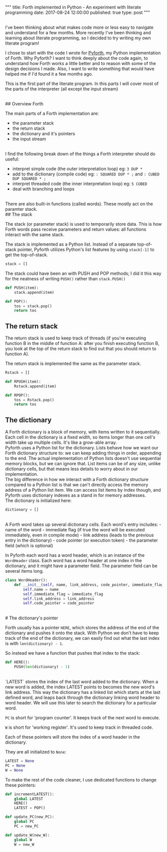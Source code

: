 """
title: Forth implemented in Python - An experiment with literate programming
date: 2017-08-24 12:00:00
published: true
type: post
"""

<br>
I've been thinking about what makes code more or less easy to navigate and understand for a few months.  More recently I've been thinking and learning about literate programming, so I decided to try writing my own literate program! 

I chose to start with the code I wrote for [Pyforth](https://github.com/Nasreen123/Pyforth), my Python implementation of Forth.  Why Pyforth?  I want to think deeply about the code again, to understand how Forth works a little better and to reason with some of the design decisions I made.  Also, I want to write something that would have helped me if I'd found it a few months ago.

This is the first part of the literate program.  In this parts I will cover most of the parts of the interpreter (all except the input stream)

<br>
## Overview Forth

The main parts of a Forth implementation are:

- the parameter stack
- the return stack
- the dictionary and it's pointers
- the input stream

<br>
I find the following break down of the things a Forth interpreter should do useful:

- interpret simple code (the outer interpretation loop) eg: ```3 DUP *```
- add to the dictionary (compile code) eg: ```: SQUARED DUP * ;``` and ```: CUBED DUP SQUARED * ;```
- interpret threaded code (the inner interpretation loop) eg: ```5 CUBED```
- deal with branching and loops

<br>
There are also built-in functions (called words).  These mostly act on the paramter stack.

<br>
## The stack

The stack (or parameter stack) is used to temporarily store data.  This is how Forth words pass receive parameters and return values: all functions interact with the same stack.

The stack is implemented as a Python list.  Instead of a separate top-of-stack pointer, Pyforth utilizes Python's list features by using ```stack[-1]``` to get the top-of-stack.

```python
stack = []
```

The stack could have been an with PUSH and POP methods; I did it this way for the neatness of writing ```PUSH()``` rather than `stack.PUSH()`

```python
def PUSH(item):
    stack.append(item)

def POP():
    tos = stack.pop()
    return tos
```


## The return stack

The return stack is used to keep track of threads (if you're executing function B in the middle of function A: after you finish executing function B, you look at the top of the return stack to find out that you should return to function A). 

The return stack is implemented the same as the parameter stack. 

```python
Rstack = []

def RPUSH(item):
    Rstack.append(item)

def RPOP():
    tos = Rstack.pop()
    return tos
```


## The dictionary

A Forth dictionary is a block of memory, with items written to it sequentially.  Each cell in the dictionary is a fixed width, so items longer than one cell's width take up multiple cells.  It's like a grow-able array.
<br>
Pyforth uses a Python list for the dictionary.  Lists behave how we want our Forth dictionary structure to: we can keep adding things in order,  appending to the end.  The actual implementation of Python lists doesn't use sequential memory blocks, but we can ignore that.  List items can be of any size, unlike dictionary cells, but that means less details to worry about in our implementation. 
<br>
The big difference in how we interact with a Forth dictionary structure compared to a Python list is that we can't directly access the memory address of a Python list item.  We can access list items by index though, and Pyforth uses dictionary indexes as a stand in for memory addresses.
<br>
The dictionary is initialized here:

```python
dictionary = []
```
<br>
A Forth word takes up several dictionary cells.  Each word's entry includes:
- name of the word
- immediate flag (if true the word will be executed immediately, even in compile mode)
- link address (leads to the previous entry in the dictionary)
- code pointer (or execution token)
- the parameter field (which is optional)

In Pyforth each word has a word header, which is an instance of the `WordHeader`
class.  Each word has a word header at one index in the dictionary, and it might have a parameter field.  The parameter field can be several items long. 

```python
class WordHeader():
    def __init__(self, name, link_address, code_pointer, immediate_flag=0):
        self.name = name
        self.immediate_flag = immediate_flag
        self.link_address = link_address
        self.code_pointer = code_pointer

```

<br>
# The dictionary's pointer

Forth usually has a pointer `HERE`, which stores the address of the end of the dictionary and pushes it onto the stack.  With Python we don't have to keep track of the end of the dictionary, we can easily find out what the last index is with `len(dictionary) - 1`.
<br>

So instead we have a function that pushes that index to the stack:

```python
def HERE():
    PUSH(len(dictionary) - 1)

```
<br>
`LATEST` stores the index of the last word added to the dictionary. 
When a new word is added, the index LATEST points to becomes the new word's link address.  This way
the dictionary has a linked list which starts at the last defined word, and leaps back through the dictionary linking word header to word header.  We will use this later to search the dictionary for a particular word.

`PC` is short for 'program counter'.  It keeps track of the next word to execute.

`W` is short for 'working register'.  It's used to keep track in threaded code.

Each of these pointers will store the index of a word header in the dictionary.

They are all initialized to `None`:

```python
LATEST = None
PC = None
W = None
```

To make the rest of the code cleaner, I use dedicated functions to change these pointers:

```python
def incrementLATEST():
    global LATEST
    HERE()
    LATEST = POP()

def update_PC(new_PC):
    global PC
    PC = new_PC

def update_W(new_W):
    global W
    W = new_W
```
<br><br><br>
